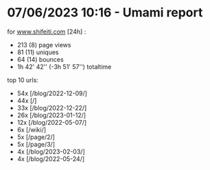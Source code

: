 # 07/06/2023 10:16 - Umami report
for www.shifeiti.com [24h] :

 - 213 (8) page views
 - 81 (11) uniques
 - 64 (14) bounces
 - 1h 42' 42'' (-3h 51' 57'') totaltime


top 10 urls:
 - 54x [/blog/2022-12-09/]
 - 44x [/]
 - 33x [/blog/2022-12-22/]
 - 26x [/blog/2023-01-12/]
 - 12x [/blog/2022-05-07/]
 - 6x [/wiki/]
 - 5x [/page/2/]
 - 5x [/page/3/]
 - 4x [/blog/2023-02-03/]
 - 4x [/blog/2022-05-24/]


